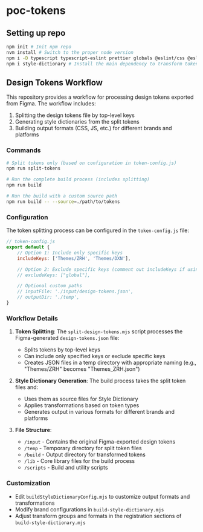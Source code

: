 # poc-tokens

## Setting up repo

```bash
npm init # Init npm repo
nvm install # Switch to the proper node version
npm i -D typescript typescript-eslint prettier globals @eslint/css @eslint/js @eslint/json @eslint/markdown @types/node eslint eslint-config-prettier eslint-plugin-html eslint-plugin-jsdoc eslint-plugin-perfectionist eslint-plugin-prettier # Install formatting and linting dependencies
npm i style-dictionary # Install the main dependency to transform tokens from Figma
```

## Design Tokens Workflow

This repository provides a workflow for processing design tokens exported from Figma. The workflow includes:

1. Splitting the design tokens file by top-level keys
2. Generating style dictionaries from the split tokens
3. Building output formats (CSS, JS, etc.) for different brands and platforms

### Commands

```bash
# Split tokens only (based on configuration in token-config.js)
npm run split-tokens

# Run the complete build process (includes splitting)
npm run build

# Run the build with a custom source path
npm run build -- --source=./path/to/tokens
```

### Configuration

The token splitting process can be configured in the `token-config.js` file:

```javascript
// token-config.js
export default {
	// Option 1: Include only specific keys
	includeKeys: ['Themes/ZRH', 'Themes/DXN'],

	// Option 2: Exclude specific keys (comment out includeKeys if using this)
	// excludeKeys: ["global"],

	// Optional custom paths
	// inputFile: './input/design-tokens.json',
	// outputDir: './temp',
}
```

### Workflow Details

1. **Token Splitting**: The `split-design-tokens.mjs` script processes the Figma-generated `design-tokens.json` file:

   - Splits tokens by top-level keys
   - Can include only specified keys or exclude specific keys
   - Creates JSON files in a temp directory with appropriate naming (e.g., "Themes/ZRH" becomes "Themes_ZRH.json")

2. **Style Dictionary Generation**: The build process takes the split token files and:

   - Uses them as source files for Style Dictionary
   - Applies transformations based on token types
   - Generates output in various formats for different brands and platforms

3. **File Structure**:
   - `/input` - Contains the original Figma-exported design tokens
   - `/temp` - Temporary directory for split token files
   - `/build` - Output directory for transformed tokens
   - `/lib` - Core library files for the build process
   - `/scripts` - Build and utility scripts

### Customization

- Edit `buildStyleDictionaryConfig.mjs` to customize output formats and transformations
- Modify brand configurations in `build-style-dictionary.mjs`
- Adjust transform groups and formats in the registration sections of `build-style-dictionary.mjs`
